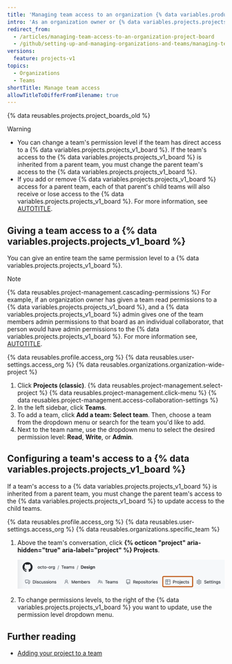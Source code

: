 ```yaml
---
title: 'Managing team access to an organization {% data variables.product.prodname_project_v1 %}'
intro: 'As an organization owner or {% data variables.projects.projects_v1_board %} admin, you can give a team access to a {% data variables.projects.projects_v1_board %} owned by your organization.'
redirect_from:
  - /articles/managing-team-access-to-an-organization-project-board
  - /github/setting-up-and-managing-organizations-and-teams/managing-team-access-to-an-organization-project-board
versions:
  feature: projects-v1
topics:
  - Organizations
  - Teams
shortTitle: Manage team access
allowTitleToDifferFromFilename: true
---
```


{% data reusables.projects.project_boards_old %}

> [!WARNING]
> * You can change a team's permission level if the team has direct access to a {% data variables.projects.projects_v1_board %}. If the team's access to the {% data variables.projects.projects_v1_board %} is inherited from a parent team, you must change the parent team's access to the {% data variables.projects.projects_v1_board %}.
> * If you add or remove {% data variables.projects.projects_v1_board %} access for a parent team, each of that parent's child teams will also receive or lose access to the {% data variables.projects.projects_v1_board %}. For more information, see [AUTOTITLE](/organizations/organizing-members-into-teams/about-teams).

## Giving a team access to a {% data variables.projects.projects_v1_board %}

You can give an entire team the same permission level to a {% data variables.projects.projects_v1_board %}.

> [!NOTE]
> {% data reusables.project-management.cascading-permissions %} For example, if an organization owner has given a team read permissions to a {% data variables.projects.projects_v1_board %}, and a {% data variables.projects.projects_v1_board %} admin gives one of the team members admin permissions to that board as an individual collaborator, that person would have admin permissions to the {% data variables.projects.projects_v1_board %}. For more information see, [AUTOTITLE](/organizations/managing-access-to-your-organizations-project-boards/project-board-permissions-for-an-organization).

{% data reusables.profile.access_org %}
{% data reusables.user-settings.access_org %}
{% data reusables.organizations.organization-wide-project %}
1. Click **Projects (classic)**.
{% data reusables.project-management.select-project %}
{% data reusables.project-management.click-menu %}
{% data reusables.project-management.access-collaboration-settings %}
1. In the left sidebar, click **Teams**.
1. To add a team, click **Add a team: Select team**. Then, choose a team from the dropdown menu or search for the team you'd like to add.
1. Next to the team name, use the dropdown menu to select the desired permission level: **Read**, **Write**, or **Admin**.

## Configuring a team's access to a {% data variables.projects.projects_v1_board %}

If a team's access to a {% data variables.projects.projects_v1_board %} is inherited from a parent team, you must change the parent team's access to the {% data variables.projects.projects_v1_board %} to update access to the child teams.

{% data reusables.profile.access_org %}
{% data reusables.user-settings.access_org %}
{% data reusables.organizations.specific_team %}
1. Above the team's conversation, click **{% octicon "project" aria-hidden="true" aria-label="project" %} Projects**.

   ![Screenshot of the main page for a team. In the horizontal navigation bar, the "Projects" tab is outlined in dark orange.](/assets/images/help/organizations/team-project-board-button.png)
1. To change permissions levels, to the right of the {% data variables.projects.projects_v1_board %} you want to update, use the permission level dropdown menu.

## Further reading

* [Adding your project to a team](/issues/planning-and-tracking-with-projects/managing-your-project/adding-your-project-to-a-team)
